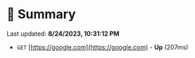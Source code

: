 # 📖 Summary
Last updated: **8/24/2023, 10:31:12 PM**

- `GET` [https://google.com](https://google.com) - **Up** (207ms)
